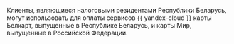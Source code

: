 Клиенты, являющиеся налоговыми резидентами Республики Беларусь, могут использовать для оплаты сервисов {{ yandex-cloud }} карты Белкарт, выпущенные в Республике Беларусь, и карты Мир, выпущенные в Российской Федерации.
